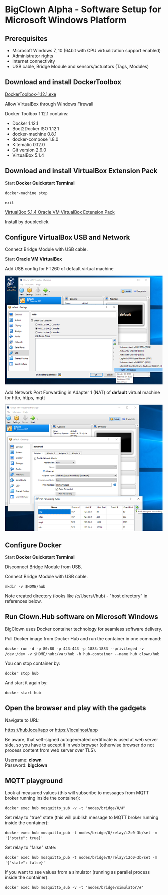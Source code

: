 BigClown Alpha - Software Setup for Microsoft Windows Platform
==============================================================

## Prerequisites

- Microsoft Windows 7, 10 (64bit with CPU virtualization support enabled)
- Administrator rights
- Internet connectivity
- USB cable, Bridge Module and sensors/actuators (Tags, Modules)

## Download and install DockerToolbox

[DockerToolbox-1.12.1.exe](https://github.com/docker/toolbox/releases/download/v1.12.1/DockerToolbox-1.12.1.exe)

Allow VirtualBox through Windows Firewall

Docker Toolbox 1.12.1 contains:

- Docker 1.12.1
- Boot2Docker ISO 1.12.1
- docker-machine 0.8.1
- docker-compose 1.8.0
- Kitematic 0.12.0
- Git version 2.9.0
- VirtualBox 5.1.4

## Download and install VirtualBox Extension Pack

Start **Docker Quickstart Terminal**

`docker-machine stop`

`exit`

[VirtualBox 5.1.4 Oracle VM VirtualBox Extension Pack](http://download.virtualbox.org/virtualbox/5.1.4/Oracle_VM_VirtualBox_Extension_Pack-5.1.4-110228.vbox-extpack)

Install by doubleclick.

## Configure VirtualBox USB and Network

Connect Bridge Module with USB cable.

Start **Oracle VM VirtualBox**

Add USB config for FT260 of default virtual machine

![usb](images/usb.png)

Add Network Port Forwarding in Adapter 1 (NAT) of **default** virtual machine for http, https, mqtt

![tcp](images/tcp.png)

## Configure Docker

Start **Docker Quickstart Terminal**

Disconnect Bridge Module from USB.

Connect Bridge Module with USB cable.

`mkdir -v $HOME/hub`

Note created directory (looks like /c/Users/<USERNAME>/hub) - "host directory" in references below.

## Run Clown.Hub software on Microsoft Windows

BigClown uses Docker container technology for seamless software delivery.

Pull Docker image from Docker Hub and run the container in one command:

`docker run -d -p 80:80 -p 443:443 -p 1883:1883 --privileged -v /dev:/dev -v $HOME/hub:/var/hub -h hub-container --name hub clown/hub`

You can stop container by: 

`docker stop hub`

And start it again by: 

`docker start hub`

## Open the browser and play with the gadgets

Navigate to URL:

<https://hub.local/app> or <https://localhost/app>

Be aware, that self-signed autogenerated certificate is used at web server side, so you have to accept it in web browser (otherwise browser do not process content from web server over TLS).

Username: **clown**  
Password: **bigclown**  

## MQTT playground

Look at measured values (this will subscribe to messages from MQTT broker
running inside the container):

`docker exec hub mosquitto_sub -v -t 'nodes/bridge/0/#'`

Set relay to "true" state (this will publish message to MQTT broker
running inside the container):

`docker exec hub mosquitto_pub -t nodes/bridge/0/relay/i2c0-3b/set
 -m '{"state": true}'`

Set relay to "false" state:

`docker exec hub mosquitto_pub -t nodes/bridge/0/relay/i2c0-3b/set
 -m '{"state": false}'`

If you want to see values from a simulator (running as parallel process
inside the container):

`docker exec hub mosquitto_sub -v -t 'nodes/bridge/simulator/#'`